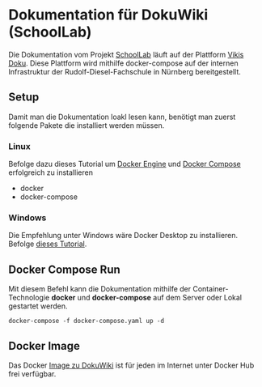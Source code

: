 # Dokumentation für DokuWiki (SchoolLab)

Die Dokumentation vom Projekt [SchoolLab](https://webapp.schoollab.duckdns.org) läuft auf der Plattform [Vikis Doku](http://10.76.31.241/doku.php?id=schoollab:welcome). Diese Plattform wird mithilfe docker-compose auf der internen Infrastruktur der Rudolf-Diesel-Fachschule in Nürnberg bereitgestellt.


## Setup

Damit man die Dokumentation loakl lesen kann, benötigt man zuerst folgende Pakete die installiert werden müssen.



### Linux

Befolge dazu dieses Tutorial um [Docker Engine](https://docs.docker.com/engine/install/ubuntu/)  und [Docker Compose](https://docs.docker.com/compose/install/linux/) erfolgreich zu installieren

- docker
- docker-compose

###  Windows

Die Empfehlung unter Windows wäre Docker Desktop zu installieren. Befolge [dieses Tutorial](https://docs.docker.com/desktop/install/windows-install/). 

## Docker Compose  Run

Mit diesem Befehl kann die Dokumentation mithilfe der Container-Technologie **docker** und **docker-compose** auf dem Server oder Lokal gestartet werden.

```Docker
docker-compose -f docker-compose.yaml up -d
```

## Docker Image

Das Docker [Image zu DokuWiki](https://hub.docker.com/r/linuxserver/dokuwiki) ist für jeden im Internet unter Docker Hub frei verfügbar.

